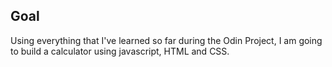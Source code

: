 ## Goal

Using everything that I've learned so far during the Odin Project, I am going to build a calculator using javascript, HTML and CSS.

